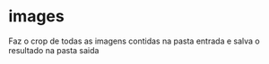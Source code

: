 # images
Faz o crop de todas as imagens contidas na pasta entrada e salva o resultado na pasta saida
